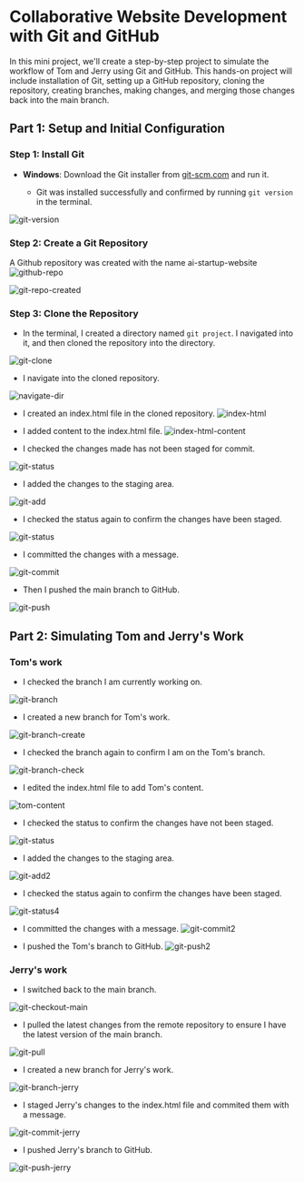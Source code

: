 # Collaborative Website Development with Git and GitHub

In this mini project, we'll create a step-by-step project to simulate the
workflow of Tom and Jerry using Git and GitHub. This hands-on project
will include installation of Git, setting up a GitHub repository, cloning the
repository, creating branches, making changes, and merging those
changes back into the main branch.

## Part 1: Setup and Initial Configuration

### Step 1: Install Git

- **Windows**: Download the Git installer from [git-scm.com](https://git-scm.com/download/win) and run it.

  - Git was installed successfully and confirmed by running `git version` in the terminal.

![git-version](/Darey.io-projects/basic-git-commands/images/git-version.png)

### Step 2: Create a Git Repository
A Github repository was created with the name ai-startup-website
![github-repo](/Darey.io-projects/basic-git-commands/images/repo-create.png)

![git-repo-created](/Darey.io-projects/basic-git-commands/images/git-repo-created.png)

### Step 3: Clone the Repository

- In the terminal, I created a directory named `git project`. I navigated into it, and then cloned the repository into the directory.

![git-clone](/Darey.io-projects/basic-git-commands/images/git-cloned.png)

- I navigate into the cloned repository.

![navigate-dir](/Darey.io-projects/basic-git-commands/images/navigate-dir.png)

- I created an index.html file in the cloned repository.
![index-html](/Darey.io-projects/basic-git-commands/images/create-file.png)

- I added content to the index.html file.
![index-html-content](/Darey.io-projects/basic-git-commands/images/input-file.png)

- I checked the changes made has not been staged for commit.

![git-status](/Darey.io-projects/basic-git-commands/images/git-status.png)

- I added the changes to the staging area.
  
![git-add](/Darey.io-projects/basic-git-commands/images/git-add.png)

- I checked the status again to confirm the changes have been staged.

![git-status](/Darey.io-projects/basic-git-commands/images/git-status2.png)

- I committed the changes with a message.

![git-commit](/Darey.io-projects/basic-git-commands/images/git-commit.png)

- Then I pushed the main branch to GitHub.

![git-push](/Darey.io-projects/basic-git-commands/images/git-push.png)

## Part 2: Simulating Tom and Jerry's Work

### Tom's work

- I checked the branch I am currently working on.

![git-branch](/Darey.io-projects/basic-git-commands/images/git-branch.png)

- I created a new branch for Tom's work.

![git-branch-create](/Darey.io-projects/basic-git-commands/images/git-checkout-tom.png)

- I checked the branch again to confirm I am on the Tom's branch.

![git-branch-check](/Darey.io-projects/basic-git-commands/images/git-branch2.png)

- I edited the index.html file to add Tom's content.

![tom-content](/Darey.io-projects/basic-git-commands/images/edit-file.png)

- I checked the status to confirm the changes have not been staged.

![git-status](/Darey.io-projects/basic-git-commands/images/git-status3.png)

- I added the changes to the staging area.

![git-add2](/Darey.io-projects/basic-git-commands/images/git-add.png)

- I checked the status again to confirm the changes have been staged.

![git-status4](/Darey.io-projects/basic-git-commands/images/git-status4.png)

- I committed the changes with a message.
![git-commit2](/Darey.io-projects/basic-git-commands/images/git-commit2.png)

- I pushed the Tom's branch to GitHub.
![git-push2](/Darey.io-projects/basic-git-commands/images/git-push-tom.png)

### Jerry's work

- I switched back to the main branch.

![git-checkout-main](/Darey.io-projects/basic-git-commands/images/git-checkout-main.png)

- I pulled the latest changes from the remote repository to ensure I have the latest version of the main branch.

![git-pull](/Darey.io-projects/basic-git-commands/images/git-pull-update.png)

- I created a new branch for Jerry's work.

![git-branch-jerry](/Darey.io-projects/basic-git-commands/images/git-switch-jerry.png)

- I staged Jerry's changes to the index.html file and commited them with a message.

![git-commit-jerry](/Darey.io-projects/basic-git-commands/images/git-add-commit-jerry.png)

- I pushed Jerry's branch to GitHub.

![git-push-jerry](/Darey.io-projects/basic-git-commands/images/git-push-jerry.png)

